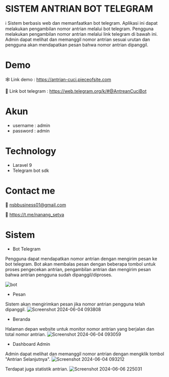 # SISTEM ANTRIAN BOT TELEGRAM
ℹ️ Sistem berbasis web dan memanfaatkan bot telegram. Aplikasi ini dapat melakukan pengambilan nomor antrian melalui bot telegram. Pengguna melakukan pengambilan nomor antrian melalui link telegram di bawah ini. Admin dapat melihat dan memanggil nomor antrian sesuai urutan dan pengguna akan mendapatkan pesan bahwa nomor antrian dipanggil.

# Demo
🕸️ Link demo : https://antrian-cuci.pieceofsite.com

🤖 Link bot telegram : https://web.telegram.org/k/#@AntreanCuciBot

# Akun 
- username : admin
- password : admin

# Technology
- Laravel 9
- Telegram bot sdk

# Contact me
📧 nsbbusiness01@gmail.com

💬 https://t.me/nanang_setya

# Sistem

- Bot Telegram

Pengguna dapat mendapatkan nomor antrian dengan mengirim pesan ke bot telegram. Bot akan membalas pesan dengan beberapa tombol untuk proses pengecekan antrian, pengambilan antrian dan mengirim pesan bahwa antrian pengguna sudah dipanggil/diproses.

![bot](https://github.com/nanangsetya/sistem_antrian_menggunakan_bot_telegram/assets/67083208/ebdff2f9-b643-4c0d-9297-90d3604885fb)

- Pesan

Sistem akan mengirimkan pesan jika nomor antrian pengguna telah dipanggil.
![Screenshot 2024-06-04 093808](https://github.com/nanangsetya/sistem_antrian_menggunakan_bot_telegram/assets/67083208/3e8a24cb-619d-4b79-8a05-714601338fbd)

- Beranda

Halaman depan website untuk monitor nomor antrian yang berjalan dan total nomor antrian.
![Screenshot 2024-06-04 093059](https://github.com/nanangsetya/sistem_antrian_menggunakan_bot_telegram/assets/67083208/7b3b958a-f4e8-4bb7-9599-4c5ecc2926b9)

- Dashboard Admin

Admin dapat melihat dan memanggil nomor antrian dengan mengklik tombol "Antrian Selanjutnya".
![Screenshot 2024-06-04 093212](https://github.com/nanangsetya/sistem_antrian_menggunakan_bot_telegram/assets/67083208/06c23d40-1211-45a3-8aa0-cf5cdcc502ea)

Terdapat juga statistik antrian.
![Screenshot 2024-06-06 225031](https://github.com/nanangsetya/sistem_antrian_menggunakan_bot_telegram/assets/67083208/ea47e5d1-79f4-44cf-ab1c-504d8ca69f63)
